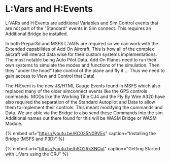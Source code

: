 # L:Vars and H:Events

L:VARs and H:Events are additional Variables and Sim Control events that are not part of the "Standard" events in Sim connect.  This requires an Additional Bridge be installed.   
  
In both Prepar3d and MSFS L:VARs are required so we can work with the Extended capabilities of Add On Aircraft.  This is how all of the complex aircraft will interact data wise for their custom systems implementations.  The most notable being Auto Pilot Data.  Add On Planes need to run their own systems to simulate the modes and functions of the simulation.  Then they "under the hood" take control of the plane and fly it.... Thus we need to gain access to View and Control that Data!  
  
The H:Event is the new JS/HTML Gauge Events found in MSFS which also replaced many of the older simconnect events like the GPS controls commands.  MODs like the  Working Title CJ4 and the Fly By Wire A320 have also required the separation of the Standard Autopilot and Data to allow them to implement their controls.  This meant modifying the commands and Data.  We are able via the Bridge to also send these Commands into the sim.  Additional names out there found for this will be WASM Bridge or WASM Module.

{% embed url="https://youtu.be/KC035N09VEs" caption="Installing the Bridge \(MSFS and P3D\)" %}

{% embed url="https://youtu.be/hSO2RkXNOvI" caption="Getting Started with L:Vars using the CRJ" %}





